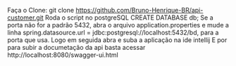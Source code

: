 Faça o Clone: git clone https://github.com/Bruno-Henrique-BR/api-customer.git
Roda o script no postgreSQL CREATE DATABASE db;
Se a porta não for a padrão 5432, abra o arquivo application.properties e 
mude a linha spring.datasource.url = jdbc:postgresql://localhost:5432/bd,  para a porta que usa.
Logo em seguida abra e suba a aplicação na ide intellij
E por para subir a documetação da api basta acessar http://localhost:8080/swagger-ui.html
